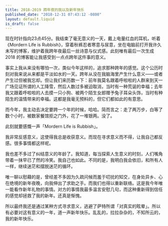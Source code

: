 ```yaml
---
title: 2018-2019 跨年夜的我以及新年快乐
published_date: "2018-12-31 07:43:12 -0800"
layout: default.liquid
is_draft: false
---
```

现在时针指向23点45分。我结束了毫无意义的一天，戴上电量红血的耳机，听着《Mordern Life is Rubbish》，穿着秋裤忍者寒意与尿意，坐在电脑前打开我许久未写的博客，维护着我跨年夜最后一丝诗意与仪式感。此刻唯有最后一次生成 2018 的博客能让我感受到一点点跨年这件事的意义。

事实上我从来没有哪怕一次，类似今年这样的，追求那种跨年的感觉。这个公历时刻对我来说从来都是平淡如水的一天。跨年从没在我脑海里产生什么意义——或者产生过但被我忘却。但让我们来历数一下：前年我莫名跟着呼啦啦的人群来到天一广场见证所谓的人工降雪，然后人数过多被迫取消，当时有一种荒诞的幸福；去年我又跟着呼啦啦的人去摸一只小狗、被两个陌生女郎赠予兔子耳朵头饰，当时有种陌生的温情带来的幸福。这都是我毫无预料的，但它们都如此的有意思。

而今年，我主动去决定要跨一个年的时候，哈哈。简而言之：走了两万步，白等了数个小时，被数家餐馆拒之门外，花了一堆银两。没了。

此刻就要感慨一声「Mordern Life is Rubbish」。

我非常反感意义，这使得我总是收获意义。而现在寻求意义而不得，让我自己都反感。很多事情都这样呢。

我也差不多过了纠结意义的年龄了。我知道，每当探索人生意义的时刻，人们嘴角带着一抹早已了然的冷笑。我自己也如此。不同的是，我明白我会依旧，和所有人一样，继续迷茫和摆脱迷茫的循环。

唯一聊以慰藉的是，曾经差不多因为久疏问候而羞于叨扰的知交，在身处异乡、心在绝境的新年夜晚，向我伸出了求助之手。而我们也得以重新联络。这是我今年唯一能看作新年礼物的事情。对方的事情我最多温言安慰几句，而这种重新得到信任的感觉却拯救了我的新年。还真是惭愧。

所以最终我还是通过某种方式寻求意义，逃避了萨特所谓「对真实的眩晕」。所以有必要对这有意义的一年，道一声新年快乐。乱乱的，拉拉杂杂的，不知所云的，我的新年快乐。
